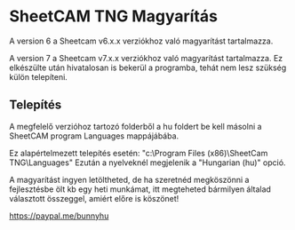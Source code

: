# SheetCAM TNG Magyarítás

A version 6 a Sheetcam v6.x.x verziókhoz való magyarítást tartalmazza.

A version 7 a Sheetcam v7.x.x verziókhoz való magyarítást tartalmazza. Ez elkészülte után hivatalosan is bekerül a programba, tehát nem lesz szükség külön telepíteni.


## Telepítés
A megfelelő verzióhoz tartozó folderből a hu foldert be kell másolni a SheetCAM program Languages mappájábába.

Ez alapértelmezett telepítés esetén: "c:\Program Files (x86)\SheetCam TNG\Languages\"
Ezután a nyelveknél megjelenik a "Hungarian (hu)" opció.

A magyarítást ingyen letöltheted, de ha szeretnéd megköszönni a fejlesztésbe ölt kb egy heti munkámat, itt megteheted bármilyen általad választott összeggel, amiért előre is köszönet!

https://paypal.me/bunnyhu
